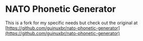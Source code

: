 # NATO Phonetic Generator

This is a fork for my specific needs but check out the original at [https://github.com/guinuxbr/nato-phonetic-generator](https://github.com/guinuxbr/nato-phonetic-generator)
